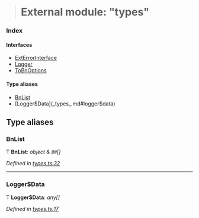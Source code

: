 > # External module: "types"

### Index

#### Interfaces

* [ExtErrorInterface](../interfaces/_types_.exterrorinterface.md)
* [Logger](../interfaces/_types_.logger.md)
* [ToBnOptions](../interfaces/_types_.tobnoptions.md)

#### Type aliases

* [BnList](_types_.md#bnlist)
* [Logger$Data](_types_.md#logger$data)

## Type aliases

###  BnList

Ƭ **BnList**: *object & `BN`[]*

*Defined in [types.ts:32](https://github.com/polkadot-js/common/blob/6c79462/packages/util/src/types.ts#L32)*

___

###  Logger$Data

Ƭ **Logger$Data**: *any[]*

*Defined in [types.ts:17](https://github.com/polkadot-js/common/blob/6c79462/packages/util/src/types.ts#L17)*